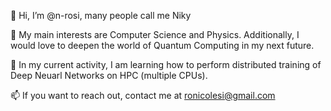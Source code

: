 👋 Hi, I’m @n-rosi, many people call me Niky 

💞️ My main interests are Computer Science and Physics. Additionally, I would love to deepen the world of Quantum Computing in my next future. 

🌱 In my current activity, I am learning how to perform distributed training of Deep Neuarl Networks on HPC (multiple CPUs).

📫 If you want to reach out, contact me at ronicolesi@gmail.com

